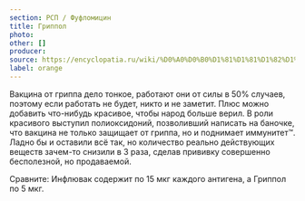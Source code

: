 ```yaml
---
section: РСП / Фуфломицин
title: Гриппол
photo:
other: []
producer:
source: https://encyclopatia.ru/wiki/%D0%A0%D0%B0%D1%81%D1%81%D1%82%D1%80%D0%B5%D0%BB%D1%8C%D0%BD%D1%8B%D0%B9_%D1%81%D0%BF%D0%B8%D1%81%D0%BE%D0%BA_%D0%BF%D1%80%D0%B5%D0%BF%D0%B0%D1%80%D0%B0%D1%82%D0%BE%D0%B2
label: orange
---
```


Вакцина от гриппа дело тонкое, работают они от силы в 50% случаев, поэтому если работать не будет, никто и не заметит. Плюс можно добавить что-нибудь красивое, чтобы народ больше верил. В роли красивого выступил полиоксидоний, позволивший написать на баночке, что вакцина не только защищает от гриппа, но и поднимает иммунитет™. Ладно бы и оставили всё так, но количество реально действующих веществ зачем-то снизили в 3 раза, сделав прививку совершенно бесполезной, но продаваемой.

Сравните: Инфлювак содержит по 15 мкг каждого антигена, а Гриппол по 5 мкг.
